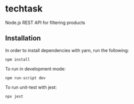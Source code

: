 # techtask
Node.js REST API for filtering products

## Installation

In order to install dependencies with yarn, run the following:

```
npm install
```

To run in development mode:

```
npm run-script dev
```

To run unit-test with jest:

```
npx jest
```

